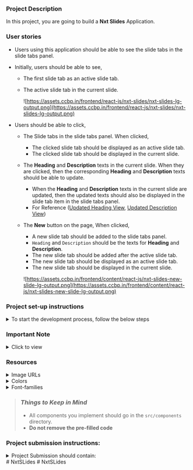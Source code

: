 ### Project Description

In this project, you are going to build a **Nxt Slides** Application.

### User stories

- Users using this application should be able to see the slide tabs in the slide tabs panel.
- Initially, users should be able to see,
  - The first slide tab as an active slide tab.
  - The active slide tab in the current slide.
        
    ![https://assets.ccbp.in/frontend/react-js/nxt-slides/nxt-slides-lg-output.png](https://assets.ccbp.in/frontend/react-js/nxt-slides/nxt-slides-lg-output.png)

- Users should be able to click,
  - The Slide tabs in the slide tabs panel. When clicked,
    - The clicked slide tab should be displayed as an active slide tab.
    - The clicked slide tab should be displayed in the current slide.
  - The **Heading** and **Description** texts in the current slide. When they are clicked, then the corresponding **Heading** and **Description** texts should be able to update.
    - When the **Heading** and **Description** texts in the current slide are updated, then the updated texts should also be displayed in the slide tab item in the slide tabs panel.
    - For Reference ([Updated Heading View](https://assets.ccbp.in/frontend/content/react-js/nxt-slides-edit-heading-lg-output.png), [Updated Description View](https://assets.ccbp.in/frontend/content/react-js/nxt-slides-edit-description-lg-output.png))
  - The **New** button on the page, When clicked,
    - A new slide tab should be added to the slide tabs panel.
    - `Heading` and `Description` should be the texts for **Heading** and **Description**.
    - The new slide tab should be added after the active slide tab.
    - The new slide tab should be displayed as an active slide tab.
    - The new slide tab should be displayed in the current slide.
        
    ![https://assets.ccbp.in/frontend/content/react-js/nxt-slides-new-slide-lg-output.png](https://assets.ccbp.in/frontend/content/react-js/nxt-slides-new-slide-lg-output.png)

### Project set-up instructions

<details>
<summary>To start the development process, follow the below steps</summary>
<br/>

1. Download [Node](https://nodejs.org/en/download/) on your local system - Windows OS, Linux/Mac OS
2. Download the [zip file](https://s3.ap-south-1.amazonaws.com/new-assets.ccbp.in/frontend/loading-data/react-js/coding-practices/nxtSlides/nxtSlides.zip).
3. Unzip the zip file on your local machine.
4. Run the command "npm install" in the terminal to install all the necessary dependencies.
5. Run the command "npm start" in the terminal to start the development server.
6. The app can be viewed in the browser by using the LOCAL URL [http://localhost:3000/](http://localhost:3000/).
7. You can start the development process by going through the **README** in the given file.
8. Don’t use any third-party packages.

</details>

### Important Note

<details>
<summary>Click to view</summary>

<br/>

**The following instructions are required for the tests to pass**

  - Use normal HTML elements to style the React Components. Usage of styled-components (CSS in JS) to style React components is not supported. Test cases won't be passed if styled components are used.
  - Every slide tab item should be displayed as a list item in the slide tabs panel and should contain the testid with value as `slideTab{slideNumber}`, here `slideNumber` is the sequence order of the slide tab.
  - Refer to the below Example for the usage of `testid` in the HTML elements.
    - Example: `<div testid="slide" className="slide-item"/>`.
  - The Nxt Slides logo image in Navbar should contain alt text as `nxt slides logo`. 
  - The New plus icon image inside the **New** button should contain alt text as `new plus icon`.
  - Responsiveness is not required.
  - Routes should not be used

</details>

### Resources

<details>
<summary>Image URLs</summary>

- [https://assets.ccbp.in/frontend/react-js/nxt-slides/nxt-slides-logo.png](https://assets.ccbp.in/frontend/react-js/nxt-slides/nxt-slides-logo.png) alt should be **nxt slides logo**
- [https://assets.ccbp.in/frontend/react-js/nxt-slides/nxt-slides-plus-icon.png](https://assets.ccbp.in/frontend/react-js/nxt-slides/nxt-slides-plus-icon.png) alt should be **new plus icon**
- [https://assets.ccbp.in/frontend/react-js/nxt-slides/nxt-slides-bg.png](https://assets.ccbp.in/frontend/react-js/nxt-slides/nxt-slides-bg.png) **slide background image**

</details>

<details>
<summary>Colors</summary>

<br/>

**Background Colors**:

<div style="background-color: #ffffff; width: 150px; padding: 10px; color: black">Hex: #ffffff</div>
<div style="background-color: #f8fafc; width: 150px; padding: 10px; color: black">Hex: #f8fafc</div>
<br/>

**Text Colors**:

<div style="background-color: #dbeafe; width: 150px; padding: 10px; color: black">Hex: #dbeafe</div>
<div style="background-color: #0f172a; width: 150px; padding: 10px; color: white">Hex: #0f172a</div>
<div style="background-color: #334155; width: 150px; padding: 10px; color: white">Hex: #334155</div>
<div style="background-color: #475569; width: 150px; padding: 10px; color: white">Hex: #475569</div>
<div style="background-color: #0967d2; width: 150px; padding: 10px; color: white">Hex: #0967d2</div>
<br/>
</details>

<details>
<summary>Font-families</summary>

- Bree Serif
- Roboto

</details>

> ### _Things to Keep in Mind_
>
> - All components you implement should go in the `src/components` directory.
> - **Do not remove the pre-filled code**

### Project submission instructions:

<details>
<summary>Project Submission should contain:</summary>

- GitHub repository link to your code.
- A video link. video should contain a code walkthrough and explain your application.
  - Make at least a 5-minute video explaining your code and the features that you have implemented.
  - Upload the recorded video to your YouTube account.
  - Refer to [**this**](https://www.youtube.com/watch?v=VtF2AgFSLAw) video to get a better understanding of uploading videos to your YouTube account.
- Follow the below points
  - Standard naming conventions
  - The code must be easily understandable
  - The code must be readable
</details># NxtSLides
# NxtSLides
